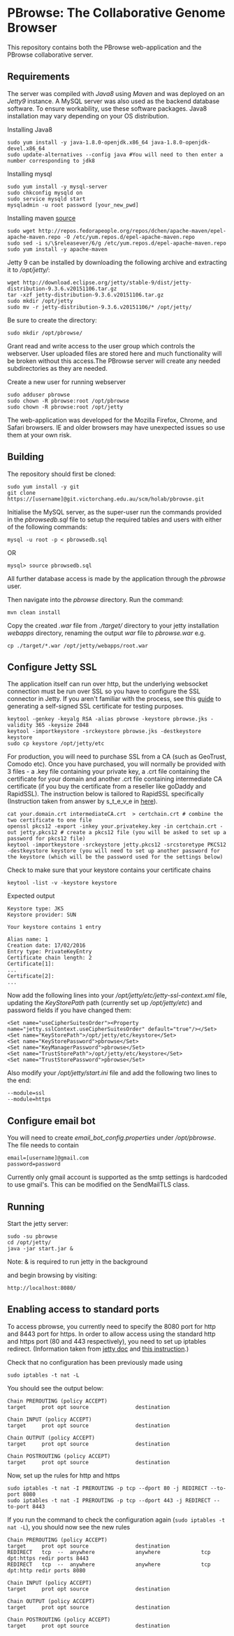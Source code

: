 # PBrowse: The Collaborative Genome Browser

This repository contains both the PBrowse web-application and the PBrowse collaborative server.

## Requirements

The server was compiled with *Java8* using *Maven* and was deployed on an *Jetty9* instance. A MySQL server was also used as the backend database software. To ensure workability, use these software packages. Java8 installation may vary depending on your OS distribution.

Installing Java8

```
sudo yum install -y java-1.8.0-openjdk.x86_64 java-1.8.0-openjdk-devel.x86_64
sudo update-alternatives --config java #You will need to then enter a number corresponding to jdk8
```

Installing mysql

```
sudo yum install -y mysql-server
sudo chkconfig mysqld on
sudo service mysqld start
mysqladmin -u root password [your_new_pwd]
```

Installing maven [source](https://gist.github.com/sebsto/19b99f1fa1f32cae5d00)

```
sudo wget http://repos.fedorapeople.org/repos/dchen/apache-maven/epel-apache-maven.repo -O /etc/yum.repos.d/epel-apache-maven.repo
sudo sed -i s/\$releasever/6/g /etc/yum.repos.d/epel-apache-maven.repo
sudo yum install -y apache-maven
```

Jetty 9 can be installed by downloading the following archive and extracting it to */opt/jetty/*:

```
wget http://download.eclipse.org/jetty/stable-9/dist/jetty-distribution-9.3.6.v20151106.tar.gz
tar -xzf jetty-distribution-9.3.6.v20151106.tar.gz
sudo mkdir /opt/jetty
sudo mv -r jetty-distribution-9.3.6.v20151106/* /opt/jetty/
```

Be sure to create the directory:

```
sudo mkdir /opt/pbrowse/
```

Grant read and write access to the user group which controls the webserver. User uploaded files are stored here and much functionality will be broken without this access.The PBrowse server will create any needed subdirectories as they are needed.

Create a new user for running webserver

```
sudo adduser pbrowse
sudo chown -R pbrowse:root /opt/pbrowse
sudo chown -R pbrowse:root /opt/jetty
```

The web-application was developed for the Mozilla Firefox, Chrome, and Safari browsers. IE and older browsers may have unexpected issues so use them at your own risk.

## Building

The repository should first be cloned:

```
sudo yum install -y git
git clone https://[username]@git.victorchang.edu.au/scm/holab/pbrowse.git
```

Initialise the MySQL server, as the super-user run the commands provided in the *pbrowsedb.sql* file to setup the required tables and users with either of the following commands:

```
mysql -u root -p < pbrowsedb.sql
```
OR
```
mysql> source pbrowsedb.sql
```

All further database access is made by the application through the *pbrowse* user.

Then navigate into the *pbrowse* directory. Run the command:

```
mvn clean install
```

Copy the created *.war* file from *./target/* directory to your jetty installation *webapps* directory, renaming the output *war* file to *pbrowse.war* e.g.
```
cp ./target/*.war /opt/jetty/webapps/root.war
```

## Configure Jetty SSL

The application itself can run over http, but the underlying websocket connection must be run over SSL so you have to configure the SSL connector in Jetty. If you aren't familiar with the process, see this
[guide](https://wiki.eclipse.org/Jetty/Howto/Configure_SSL#Generating_Key_Pairs_and_Certificates) to generating a self-signed SSL certificate for testing purposes.

```
keytool -genkey -keyalg RSA -alias pbrowse -keystore pbrowse.jks -validity 365 -keysize 2048
keytool -importkeystore -srckeystore pbrowse.jks -destkeystore keystore
sudo cp keystore /opt/jetty/etc
```

For production, you will need to purchase SSL from a CA (such as GeoTrust, Comodo etc). Once you have purchased, you will normally be provided with 3 files - a .key file containing your private key, a .crt file containing the certificate for your domain and another .crt file containing intermediate CA certificate (if you buy the certificate from a reseller like goDaddy and RapidSSL). The instruction below is tailored to RapidSSL specifically (Instruction taken from answer by s_t_e_v_e in [here](http://stackoverflow.com/questions/4008837/configure-ssl-on-jetty)).
```
cat your.domain.crt intermediateCA.crt  > certchain.crt # combine the two certificate to one file
openssl pkcs12 -export -inkey your.privatekey.key -in certchain.crt -out jetty.pkcs12 # create a pkcs12 file (you will be asked to set up a password for pkcs12 file)
keytool -importkeystore -srckeystore jetty.pkcs12 -srcstoretype PKCS12 -destkeystore keystore (you will need to set up another password for the keystore (which will be the password used for the settings below)
```

Check to make sure that your keystore contains your certificate chains
```
keytool -list -v -keystore keystore
```

Expected output
```
Keystore type: JKS
Keystore provider: SUN

Your keystore contains 1 entry

Alias name: 1
Creation date: 17/02/2016
Entry type: PrivateKeyEntry
Certificate chain length: 2
Certificate[1]:
...
Certificate[2]:
...
```

Now add the following lines into your */opt/jetty/etc/jetty-ssl-context.xml* file, updating the *KeyStorePath* path (currently set up */opt/jetty/etc*) and password fields if you have changed them:

```
<Set name="useCipherSuitesOrder"><Property name="jetty.sslContext.useCipherSuitesOrder" default="true"/></Set>
<Set name="KeyStorePath">/opt/jetty/etc/keystore</Set>
<Set name="KeyStorePassword">pbrowse</Set>
<Set name="KeyManagerPassword">pbrowse</Set>
<Set name="TrustStorePath">/opt/jetty/etc/keystore</Set>
<Set name="TrustStorePassword">pbrowse</Set>
```

Also modify your */opt/jetty/start.ini* file and add the following two lines to the end:

```
--module=ssl
--module=https
```

## Configure email bot

You will need to create *email_bot_config.properties* under */opt/pbrowse*. The file needs to contain

```
email=[username]@gmail.com
password=password
```

Currently only gmail account is supported as the smtp settings is hardcoded to use gmail's. This can be modified on the SendMailTLS class.

## Running

Start the jetty server:

```
sudo -su pbrowse
cd /opt/jetty/
java -jar start.jar &
```

Note: & is required to run jetty in the background

and begin browsing by visiting:
```
http://localhost:8080/
```


## Enabling access to standard ports

To access pbrowse, you currently need to specify the 8080 port for http and 8443 port for https. In order to allow access using the standard http and https port (80 and 443 respectively), you need to set up iptables redirect. (Information taken from [jetty doc](http://www.eclipse.org/jetty/documentation/current/setting-port80-access.html) and [this instruction](https://gist.github.com/kentbrew/776580).)

Check that no configuration has been previously made using 
```
sudo iptables -t nat -L
```

You should see the output below:
```
Chain PREROUTING (policy ACCEPT)
target     prot opt source               destination         

Chain INPUT (policy ACCEPT)
target     prot opt source               destination         

Chain OUTPUT (policy ACCEPT)
target     prot opt source               destination         

Chain POSTROUTING (policy ACCEPT)
target     prot opt source               destination
```

Now, set up the rules for http and https
```
sudo iptables -t nat -I PREROUTING -p tcp --dport 80 -j REDIRECT --to-port 8080
sudo iptables -t nat -I PREROUTING -p tcp --dport 443 -j REDIRECT --to-port 8443
```

If you run the command to check the configuration again (`sudo iptables -t nat -L`), you should now see the new rules
```
Chain PREROUTING (policy ACCEPT)
target     prot opt source               destination         
REDIRECT   tcp  --  anywhere             anywhere             tcp dpt:https redir ports 8443
REDIRECT   tcp  --  anywhere             anywhere             tcp dpt:http redir ports 8080

Chain INPUT (policy ACCEPT)
target     prot opt source               destination         

Chain OUTPUT (policy ACCEPT)
target     prot opt source               destination         

Chain POSTROUTING (policy ACCEPT)
target     prot opt source               destination
```